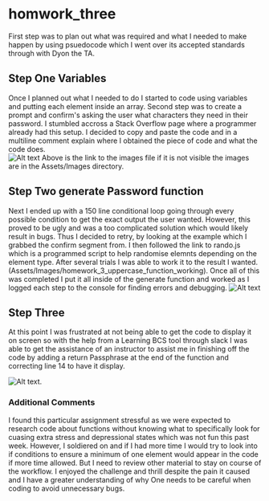 # homwork_three
First step was to plan out what was required and what I needed to make happen by using psuedocode which I went  over its accepted standards through with Dyon the TA.
## Step One Variables
Once I planned out what I needed to do I started to code using variables and putting each element inside an array.
Second step was to create a prompt and confirm's asking the user what characters they need in their password.  I stumbled accross a Stack Overflow page where a programmer already had this setup.  I decided to copy and paste the code and in a multiline comment explain where I obtained the piece of code and what the code does.  
![Alt text](Assets/Images/homework_3_part_1.jpg?raw=true "1st example")
Above is the link to the images file if it is not visible the images are in the  Assets/Images directory.

## Step Two generate Password function
Next I ended up with a 150 line conditional loop going through every possible condition to get the exact output the user wanted.  However, this proved to be ugly and was a too complicated solution which would likely result in bugs.  Thus I decided to retry, by looking at the example which I grabbed the confirm segment from.  I then followed the link to rando.js which is a programmed script to help randomise elemnts depending on the element type.  After several trials I was able to work it to the result I wanted.
(Assets/Images/homework_3_uppercase_function_working).
Once all of this was completed I put it all inside of the generate function and worked as I logged each step to the console for finding errors and debugging.
![Alt text](Assets/Images/homework_3_uppercase_function_working.jpg?raw=true "2nd phase")

## Step Three
At this point I was frustrated at not being able to get the code to display it on screen so with the help from a Learning BCS tool through slack I was able to get the assistance of an instructor to assist me in finishing off the code by adding a return Passphrase at the end of the function and correcting line 14 to have it display.  

![Alt text](Assets/Images/homework_3_final_copy.jpg?raw=true "final copy").

### Additional Comments
I found this particular assignment stressful as we were expected to research code about functions without knowing what to specifically look for cuasing extra stress and depressional states which was not fun this past week.  However, I soldiered on and if I had more time I would try to look into if conditions to ensure a minimum of one element would appear in the code if more time allowed.  But I need to review other material to stay on course of the workflow.  I enjoyed the challenge and thrill despite the pain it caused and I have a greater understanding of why One needs to be careful when coding to avoid unnecessary bugs.

